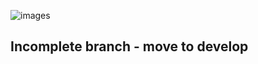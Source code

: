 ![images](https://user-images.githubusercontent.com/102974286/214517928-45de71dc-6532-46db-a12f-7e9819359533.png)

## Incomplete branch - move to develop
